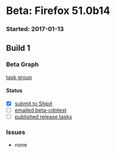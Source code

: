 # Beta: Firefox 51.0b14

### Started: 2017-01-13

## Build 1

### Beta Graph
[task group](https://tools.taskcluster.net/push-inspector/#/j1b-oF2YR3OdMta93EuR_w)


#### Status
- [x] [submit to Shipit](https://wiki.mozilla.org/Release:Release_Automation_on_Mercurial:Starting_a_Release#Submit_to_Ship_It)
- [ ] [emailed beta-cdntest](../how-tos/relpro.md#1-email-drivers-re-release-live-on-test-channel)
- [ ] [published release tasks](../how-tos/relpro.md#3-publish-release)

### Issues
- none


